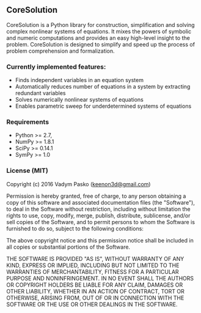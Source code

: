 ## CoreSolution

CoreSolution is a Python library for construction, simplification and solving 
complex nonlinear systems of equations. It mixes the powers of symbolic and 
numeric computations and provides an easy high-level insight to the problem. 
CoreSolution is designed to simplify and speed up the process of problem 
comprehension and formalization.

### Currently implemented features:

- Finds independent variables in an equation system
- Automatically reduces number of equations in a system by extracting 
  redundant variables
- Solves numerically nonlinear systems of equations
- Enables parametric sweep for underdetermined systems of equations

### Requirements

- Python >= 2.7,
- NumPy >= 1.8.1
- SciPy >= 0.14.1
- SymPy >= 1.0

### License (MIT)

Copyright (c) 2016 Vadym Pasko (keenon3d@gmail.com)

Permission is hereby granted, free of charge, to any person obtaining a copy
of this software and associated documentation files (the "Software"), to deal
in the Software without restriction, including without limitation the rights
to use, copy, modify, merge, publish, distribute, sublicense, and/or sell
copies of the Software, and to permit persons to whom the Software is
furnished to do so, subject to the following conditions:

The above copyright notice and this permission notice shall be included in
all copies or substantial portions of the Software.

THE SOFTWARE IS PROVIDED "AS IS", WITHOUT WARRANTY OF ANY KIND, EXPRESS OR
IMPLIED, INCLUDING BUT NOT LIMITED TO THE WARRANTIES OF MERCHANTABILITY,
FITNESS FOR A PARTICULAR PURPOSE AND NONINFRINGEMENT. IN NO EVENT SHALL THE
AUTHORS OR COPYRIGHT HOLDERS BE LIABLE FOR ANY CLAIM, DAMAGES OR OTHER
LIABILITY, WHETHER IN AN ACTION OF CONTRACT, TORT OR OTHERWISE, ARISING FROM,
OUT OF OR IN CONNECTION WITH THE SOFTWARE OR THE USE OR OTHER DEALINGS IN
THE SOFTWARE.

